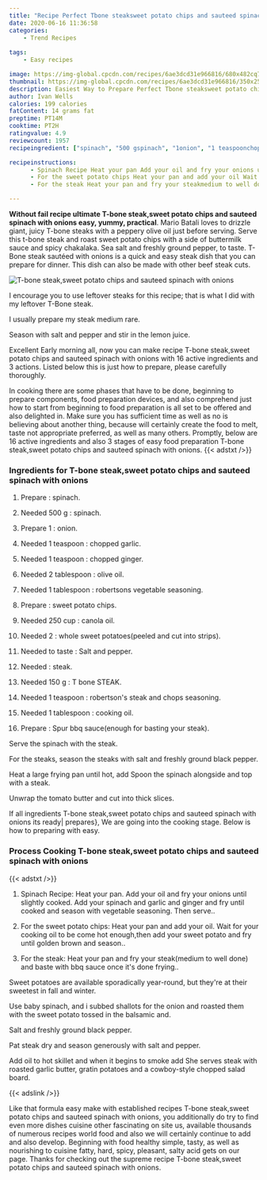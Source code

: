 ```yaml
---
title: "Recipe Perfect Tbone steaksweet potato chips and sauteed spinach with onions"
date: 2020-06-16 11:36:58
categories:
    - Trend Recipes
    
tags:
    - Easy recipes

image: https://img-global.cpcdn.com/recipes/6ae3dcd31e966816/680x482cq70/t-bone-steaksweet-potato-chips-and-sauteed-spinach-with-onions-recipe-main-photo.jpg
thumbnail: https://img-global.cpcdn.com/recipes/6ae3dcd31e966816/350x250cq70/t-bone-steaksweet-potato-chips-and-sauteed-spinach-with-onions-recipe-main-photo.jpg
description: Easiest Way to Prepare Perfect Tbone steaksweet potato chips and sauteed spinach with onions with 16 ingredients and 3 stages of easy cooking.
author: Ivan Wells
calories: 199 calories
fatContent: 14 grams fat
preptime: PT14M
cooktime: PT2H
ratingvalue: 4.9
reviewcount: 1957
recipeingredient: ["spinach", "500 gspinach", "1onion", "1 teaspoonchopped garlic", "1 teaspoonchopped ginger", "2 tablespoonolive oil", "1 tablespoonrobertsons vegetable seasoning", "sweet potato chips", "250 cupcanola oil", "2whole sweet potatoespeeled and cut into strips", "to tasteSalt and pepper", "steak", "150 gT bone STEAK", "1 teaspoonrobertsons steak and chops seasoning", "1 tablespooncooking oil", "Spur bbq sauceenough for basting your steak"]

recipeinstructions: 
      - Spinach Recipe Heat your pan Add your oil and fry your onions until slightly cooked Add your spinach and garlic and ginger and fry until cooked and season with vegetable seasoning Then serve 
      - For the sweet potato chips Heat your pan and add your oil Wait for your cooking oil to be come hot enoughthen add your sweet potato and fry until golden brown and season 
      - For the steak Heat your pan and fry your steakmedium to well done and baste with bbq sauce once its done frying

---
```




**Without fail recipe ultimate T-bone steak,sweet potato chips and sauteed spinach with onions easy, yummy, practical**. Mario Batali loves to drizzle giant, juicy T-bone steaks with a peppery olive oil just before serving. Serve this t-bone steak and roast sweet potato chips with a side of buttermilk sauce and spicy chakalaka. Sea salt and freshly ground pepper, to taste. T-Bone steak sautéed with onions is a quick and easy steak dish that you can prepare for dinner. This dish can also be made with other beef steak cuts.


![T-bone steak,sweet potato chips and sauteed spinach with onions](https://img-global.cpcdn.com/recipes/6ae3dcd31e966816/680x482cq70/t-bone-steaksweet-potato-chips-and-sauteed-spinach-with-onions-recipe-main-photo.jpg "T-bone steak,sweet potato chips and sauteed spinach with onions")



I encourage you to use leftover steaks for this recipe; that is what I did with my leftover T-Bone steak.

I usually prepare my steak medium rare.

Season with salt and pepper and stir in the lemon juice.


Excellent Early morning all, now you can make recipe T-bone steak,sweet potato chips and sauteed spinach with onions with 16 active ingredients and 3 actions. Listed below this is just how to prepare, please carefully thoroughly.

In cooking there are some phases that have to be done, beginning to prepare components, food preparation devices, and also comprehend just how to start from beginning to food preparation is all set to be offered and also delighted in. Make sure you has sufficient time as well as no is believing about another thing, because will certainly create the food to melt, taste not appropriate preferred, as well as many others. Promptly, below are 16 active ingredients and also 3 stages of easy food preparation T-bone steak,sweet potato chips and sauteed spinach with onions.
{{< adstxt />}}

### Ingredients for T-bone steak,sweet potato chips and sauteed spinach with onions


1. Prepare  : spinach.

1. Needed 500 g : spinach.

1. Prepare 1 : onion.

1. Needed 1 teaspoon : chopped garlic.

1. Needed 1 teaspoon : chopped ginger.

1. Needed 2 tablespoon : olive oil.

1. Needed 1 tablespoon : robertsons vegetable seasoning.

1. Prepare  : sweet potato chips.

1. Needed 250 cup : canola oil.

1. Needed 2 : whole sweet potatoes(peeled and cut into strips).

1. Needed to taste : Salt and pepper.

1. Needed  : steak.

1. Needed 150 g : T bone STEAK.

1. Needed 1 teaspoon : robertson&#39;s steak and chops seasoning.

1. Needed 1 tablespoon : cooking oil.

1. Prepare  : Spur bbq sauce(enough for basting your steak).


Serve the spinach with the steak.

For the steaks, season the steaks with salt and freshly ground black pepper.

Heat a large frying pan until hot, add Spoon the spinach alongside and top with a steak.

Unwrap the tomato butter and cut into thick slices.


If all ingredients T-bone steak,sweet potato chips and sauteed spinach with onions its ready| prepares}, We are going into the cooking stage. Below is how to preparing with easy.

### Process Cooking T-bone steak,sweet potato chips and sauteed spinach with onions

{{< adstxt />}}


1. Spinach Recipe: Heat your pan. Add your oil and fry your onions until slightly cooked. Add your spinach and garlic and ginger and fry until cooked and season with vegetable seasoning. Then serve..



1. For the sweet potato chips: Heat your pan and add your oil. Wait for your cooking oil to be come hot enough,then add your sweet potato and fry until golden brown and season..



1. For the steak: Heat your pan and fry your steak(medium to well done) and baste with bbq sauce once it&#39;s done frying..




Sweet potatoes are available sporadically year-round, but they&#39;re at their sweetest in fall and winter.

Use baby spinach, and i subbed shallots for the onion and roasted them with the sweet potato tossed in the balsamic and.

Salt and freshly ground black pepper.

Pat steak dry and season generously with salt and pepper.

Add oil to hot skillet and when it begins to smoke add She serves steak with roasted garlic butter, gratin potatoes and a cowboy-style chopped salad board.


{{< adslink />}}

Like that formula easy make with established recipes T-bone steak,sweet potato chips and sauteed spinach with onions, you additionally do try to find even more dishes cuisine other fascinating on site us, available thousands of numerous recipes world food and also we will certainly continue to add and also develop. Beginning with food healthy simple, tasty, as well as nourishing to cuisine fatty, hard, spicy, pleasant, salty acid gets on our page. Thanks for checking out the supreme recipe T-bone steak,sweet potato chips and sauteed spinach with onions.
